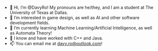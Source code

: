 - 👋 Hi, I’m @DavyRo! My pronouns are he/they, and I am a student at The University of Texas at Dallas.
- 👀 I’m interested in game design, as well as AI and other software development fields.
- 🌱 I’m currently learning Machine Learning/Artificial Intelligence, as well as Automata Theory!
- 🧠 I know and have worked with C++ and Java.
- 📫 You can email me at davy.ro@outlook.com!

<!---
DavyRo/DavyRo is a ✨ special ✨ repository because its `README.md` (this file) appears on your GitHub profile.
You can click the Preview link to take a look at your changes.
--->
